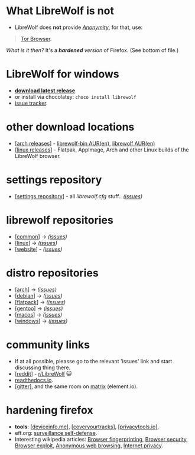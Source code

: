 # What LibreWolf is not

* LibreWolf does **not** provide _[Anonymity](https://en.wikipedia.org/wiki/Anonymous_web_browsing)_, for that, use:
> [Tor Browser](https://www.torproject.org/).

_What is it then?_ It's a **_hardened_** _version_ of Firefox. (See bottom of file.)

# LibreWolf for windows

* **[download latest release](https://gitlab.com/librewolf-community/browser/windows/-/releases)**
* or install via chocolatey: `choco install librewolf`
* [issue tracker](https://gitlab.com/librewolf-community/browser/windows/-/issues).

# other download locations

* [[arch releases](https://gitlab.com/librewolf-community/browser/arch/-/releases)] - [librewolf-bin AUR(en)](https://aur.archlinux.org/packages/librewolf-bin/), [librewolf AUR(en)](https://aur.archlinux.org/packages/librewolf/)
* [[linux releases](https://gitlab.com/librewolf-community/browser/linux/-/releases)] - Flatpak, AppImage, Arch and other Linux builds of the LibreWolf browser.

# settings repository

* [[settings repository](https://gitlab.com/librewolf-community/settings)] - all _librewolf.cfg_ stuff.. _([issues](https://gitlab.com/librewolf-community/settings/-/issues))_

# librewolf repositories

* [[common](https://gitlab.com/librewolf-community/browser/common)] -> _([issues](https://gitlab.com/librewolf-community/browser/common/-/issues))_
* [[linux](https://gitlab.com/librewolf-community/browser/linux)] -> _([issues](https://gitlab.com/librewolf-community/browser/linux/-/issues))_
* [[website](https://gitlab.com/librewolf-community/librewolf-community.gitlab.io)] - _([issues](https://gitlab.com/librewolf-community/librewolf-community.gitlab.io/-/issues))_

# distro repositories

* [[arch](https://gitlab.com/librewolf-community/browser/arch)] -> _([issues](https://gitlab.com/librewolf-community/browser/arch/-/issues))_
* [[debian](https://gitlab.com/librewolf-community/browser/debian)] -> _([issues](https://gitlab.com/librewolf-community/browser/debian/-/issues))_
* [[flatpack](https://gitlab.com/librewolf-community/browser/flatpak)] -> _([issues](https://gitlab.com/librewolf-community/browser/flatpak/-/issues))_
* [[gentoo](https://gitlab.com/librewolf-community/browser/gentoo)] -> _([issues](https://gitlab.com/librewolf-community/browser/gentoo/-/issues))_
* [[macos](https://gitlab.com/librewolf-community/browser/macos)] -> _([issues](https://gitlab.com/librewolf-community/browser/macos/-/issues))_
* [[windows](https://gitlab.com/librewolf-community/browser/windows)] -> _([issues](https://gitlab.com/librewolf-community/browser/windows/-/issues))_

# community links

* If at all possible, pleasse go to the relevant 'issues' link and start discussing thing there.
* [[reddit](https://www.reddit.com/r/LibreWolf/)] - [r/LibreWolf](https://www.reddit.com/r/LibreWolf/) 😺
* [readthedocs.io](https://librewolf.readthedocs.io/en/latest/).
* [[gitter](https://gitter.im/librewolf-community/librewolf)], and the same room on [matrix](https://app.element.io/#/room/#librewolf-community_librewolf:gitter.im) (element.io).

# hardening firefox

* **tools**: [[deviceinfo.me](https://www.deviceinfo.me/)], [[coveryourtracks](https://coveryourtracks.eff.org/learn)], [[privacytools.io](https://privacytools.io/)], 
* eff.org: [surveillance self-defense](https://ssd.eff.org/en).
* Interesting wikipedia articles: [Browser fingerprinting](https://en.wikipedia.org/wiki/Device_fingerprint), [Browser security](https://en.wikipedia.org/wiki/Browser_security), [Browser exploit](https://en.wikipedia.org/wiki/Browser_exploit), [Anonymous web browsing](https://en.wikipedia.org/wiki/Anonymous_web_browsing), [Internet privacy](https://en.wikipedia.org/wiki/Internet_privacy).

